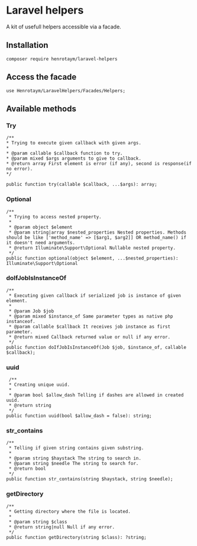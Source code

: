 # Laravel helpers

A kit of usefull helpers accessible via a facade.

## Installation

	composer require henrotaym/laravel-helpers

## Access the facade

	use Henrotaym/LaravelHelpers/Facades/Helpers;

## Available methods
### Try

	/**
	* Trying to execute given callback with given args.
	*
	* @param callable $callback function to try.
	* @param mixed $args arguments to give to callback.
	* @return array First element is error (if any), second is response(if no error).
	*/

	public function try(callable $callback, ...$args): array;

### Optional

	/**
     * Trying to access nested property.
     * 
     * @param object $element
     * @param string|array $nested_properties Nested properties. Methods should be like ['method_name' => [$arg1, $arg2]] OR method_name() if it doesn't need arguments.
     * @return Illuminate\Support\Optional Nullable nested property.
     */
    public function optional(object $element, ...$nested_properties): Illuminate\Support\Optional

### doIfJobIsInstanceOf

	/**
     * Executing given callback if serialized job is instance of given element.
     * 
     * @param Job $job
     * @param mixed $instance_of Same parameter types as native php instanceof.
     * @param callable $callback It receives job instance as first parameter.
     * @return mixed Callback returned value or null if any error.
     */
    public function doIfJobIsInstanceOf(Job $job, $instance_of, callable $callback);

### uuid

     /**
     * Creating unique uuid.
     * 
     * @param bool $allow_dash Telling if dashes are allowed in created uuid.
     * @return string
     */
    public function uuid(bool $allow_dash = false): string;

### str_contains

    /**
     * Telling if given string contains given substring.
     * 
     * @param string $haystack The string to search in.
     * @param string $needle The string to search for.
     * @return bool
     */
    public function str_contains(string $haystack, string $needle);

### getDirectory

    /**
     * Getting directory where the file is located.
     * 
     * @param string $class
     * @return string|null Null if any error.
     */
    public function getDirectory(string $class): ?string;

